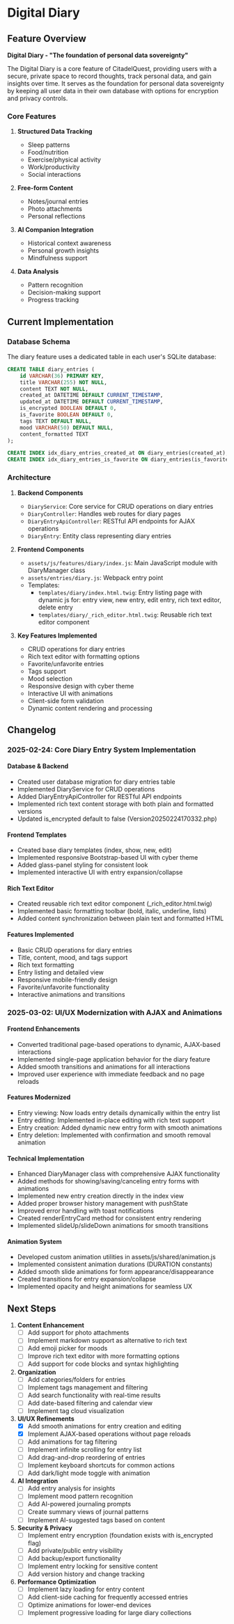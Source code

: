 # Digital Diary

## Feature Overview

**Digital Diary - "The foundation of personal data sovereignty"**

The Digital Diary is a core feature of CitadelQuest, providing users with a secure, private space to record thoughts, track personal data, and gain insights over time. It serves as the foundation for personal data sovereignty by keeping all user data in their own database with options for encryption and privacy controls.

### Core Features

1. **Structured Data Tracking**
   - Sleep patterns
   - Food/nutrition
   - Exercise/physical activity
   - Work/productivity
   - Social interactions

2. **Free-form Content**
   - Notes/journal entries
   - Photo attachments
   - Personal reflections

3. **AI Companion Integration**
   - Historical context awareness
   - Personal growth insights
   - Mindfulness support

4. **Data Analysis**
   - Pattern recognition
   - Decision-making support
   - Progress tracking

## Current Implementation

### Database Schema

The diary feature uses a dedicated table in each user's SQLite database:

```sql
CREATE TABLE diary_entries (
    id VARCHAR(36) PRIMARY KEY,
    title VARCHAR(255) NOT NULL,
    content TEXT NOT NULL,
    created_at DATETIME DEFAULT CURRENT_TIMESTAMP,
    updated_at DATETIME DEFAULT CURRENT_TIMESTAMP,
    is_encrypted BOOLEAN DEFAULT 0,
    is_favorite BOOLEAN DEFAULT 0,
    tags TEXT DEFAULT NULL,
    mood VARCHAR(50) DEFAULT NULL,
    content_formatted TEXT
);

CREATE INDEX idx_diary_entries_created_at ON diary_entries(created_at);
CREATE INDEX idx_diary_entries_is_favorite ON diary_entries(is_favorite);
```

### Architecture

1. **Backend Components**
   - `DiaryService`: Core service for CRUD operations on diary entries
   - `DiaryController`: Handles web routes for diary pages
   - `DiaryEntryApiController`: RESTful API endpoints for AJAX operations
   - `DiaryEntry`: Entity class representing diary entries

2. **Frontend Components**
   - `assets/js/features/diary/index.js`: Main JavaScript module with DiaryManager class
   - `assets/entries/diary.js`: Webpack entry point
   - Templates:
     - `templates/diary/index.html.twig`: Entry listing page with dynamic js for: entry view, new entry, edit entry, rich text editor, delete entry
     - `templates/diary/_rich_editor.html.twig`: Reusable rich text editor component

3. **Key Features Implemented**
   - CRUD operations for diary entries
   - Rich text editor with formatting options
   - Favorite/unfavorite entries
   - Tags support
   - Mood selection
   - Responsive design with cyber theme
   - Interactive UI with animations
   - Client-side form validation
   - Dynamic content rendering and processing

## Changelog

### 2025-02-24: Core Diary Entry System Implementation

#### Database & Backend
- Created user database migration for diary entries table
- Implemented DiaryService for CRUD operations
- Added DiaryEntryApiController for RESTful API endpoints
- Implemented rich text content storage with both plain and formatted versions
- Updated is_encrypted default to false (Version20250224170332.php)

#### Frontend Templates
- Created base diary templates (index, show, new, edit)
- Implemented responsive Bootstrap-based UI with cyber theme
- Added glass-panel styling for consistent look
- Implemented interactive UI with entry expansion/collapse

#### Rich Text Editor
- Created reusable rich text editor component (_rich_editor.html.twig)
- Implemented basic formatting toolbar (bold, italic, underline, lists)
- Added content synchronization between plain text and formatted HTML

#### Features Implemented
- Basic CRUD operations for diary entries
- Title, content, mood, and tags support
- Rich text formatting
- Entry listing and detailed view
- Responsive mobile-friendly design
- Favorite/unfavorite functionality
- Interactive animations and transitions

### 2025-03-02: UI/UX Modernization with AJAX and Animations

#### Frontend Enhancements
- Converted traditional page-based operations to dynamic, AJAX-based interactions
- Implemented single-page application behavior for the diary feature
- Added smooth transitions and animations for all interactions
- Improved user experience with immediate feedback and no page reloads

#### Features Modernized
- Entry viewing: Now loads entry details dynamically within the entry list
- Entry editing: Implemented in-place editing with rich text support
- Entry creation: Added dynamic new entry form with smooth animations
- Entry deletion: Implemented with confirmation and smooth removal animation

#### Technical Implementation
- Enhanced DiaryManager class with comprehensive AJAX functionality
- Added methods for showing/saving/canceling entry forms with animations
- Implemented new entry creation directly in the index view
- Added proper browser history management with pushState
- Improved error handling with toast notifications
- Created renderEntryCard method for consistent entry rendering
- Implemented slideUp/slideDown animations for smooth transitions

#### Animation System
- Developed custom animation utilities in assets/js/shared/animation.js
- Implemented consistent animation durations (DURATION constants)
- Added smooth slide animations for form appearance/disappearance
- Created transitions for entry expansion/collapse
- Implemented opacity and height animations for seamless UX

## Next Steps

1. **Content Enhancement**
   - [ ] Add support for photo attachments
   - [ ] Implement markdown support as alternative to rich text
   - [ ] Add emoji picker for moods
   - [ ] Improve rich text editor with more formatting options
   - [ ] Add support for code blocks and syntax highlighting

2. **Organization**
   - [ ] Add categories/folders for entries
   - [ ] Implement tags management and filtering
   - [ ] Add search functionality with real-time results
   - [ ] Add date-based filtering and calendar view
   - [ ] Implement tag cloud visualization

3. **UI/UX Refinements**
   - [x] Add smooth animations for entry creation and editing
   - [x] Implement AJAX-based operations without page reloads
   - [ ] Add animations for tag filtering
   - [ ] Implement infinite scrolling for entry list
   - [ ] Add drag-and-drop reordering of entries
   - [ ] Implement keyboard shortcuts for common actions
   - [ ] Add dark/light mode toggle with animation

4. **AI Integration**
   - [ ] Add entry analysis for insights
   - [ ] Implement mood pattern recognition
   - [ ] Add AI-powered journaling prompts
   - [ ] Create summary views of journal patterns
   - [ ] Implement AI-suggested tags based on content

5. **Security & Privacy**
   - [ ] Implement entry encryption (foundation exists with is_encrypted flag)
   - [ ] Add private/public entry visibility
   - [ ] Add backup/export functionality
   - [ ] Implement entry locking for sensitive content
   - [ ] Add version history and change tracking

6. **Performance Optimization**
   - [ ] Implement lazy loading for entry content
   - [ ] Add client-side caching for frequently accessed entries
   - [ ] Optimize animations for lower-end devices
   - [ ] Implement progressive loading for large diary collections
